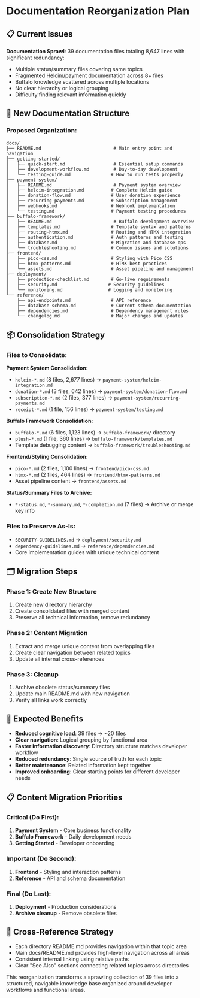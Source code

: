 # Documentation Reorganization Plan

## 📋 Current Issues

**Documentation Sprawl**: 39 documentation files totaling 8,647 lines with significant redundancy:
- Multiple status/summary files covering same topics
- Fragmented Helcim/payment documentation across 8+ files  
- Buffalo knowledge scattered across multiple locations
- No clear hierarchy or logical grouping
- Difficulty finding relevant information quickly

## 🎯 New Documentation Structure

### Proposed Organization:

```
docs/
├── README.md                           # Main entry point and navigation
├── getting-started/
│   ├── quick-start.md                  # Essential setup commands
│   ├── development-workflow.md         # Day-to-day development 
│   └── testing-guide.md               # How to run tests properly
├── payment-system/
│   ├── README.md                       # Payment system overview
│   ├── helcim-integration.md          # Complete Helcim guide
│   ├── donation-flow.md               # User donation experience
│   ├── recurring-payments.md          # Subscription management
│   ├── webhooks.md                    # Webhook implementation
│   └── testing.md                     # Payment testing procedures
├── buffalo-framework/
│   ├── README.md                       # Buffalo development overview
│   ├── templates.md                   # Template syntax and patterns
│   ├── routing-htmx.md                # Routing and HTMX integration
│   ├── authentication.md              # Auth patterns and testing
│   ├── database.md                    # Migration and database ops
│   └── troubleshooting.md             # Common issues and solutions
├── frontend/
│   ├── pico-css.md                    # Styling with Pico CSS
│   ├── htmx-patterns.md               # HTMX best practices
│   └── assets.md                      # Asset pipeline and management
├── deployment/
│   ├── production-checklist.md        # Go-live requirements
│   ├── security.md                   # Security guidelines
│   └── monitoring.md                 # Logging and monitoring
└── reference/
    ├── api-endpoints.md               # API reference
    ├── database-schema.md             # Current schema documentation
    ├── dependencies.md                # Dependency management rules
    └── changelog.md                   # Major changes and updates
```

## 📦 Consolidation Strategy

### Files to Consolidate:

**Payment System Consolidation:**
- `helcim-*.md` (8 files, 2,677 lines) → `payment-system/helcim-integration.md`
- `donation-*.md` (3 files, 642 lines) → `payment-system/donation-flow.md`  
- `subscription-*.md` (2 files, 377 lines) → `payment-system/recurring-payments.md`
- `receipt-*.md` (1 file, 156 lines) → `payment-system/testing.md`

**Buffalo Framework Consolidation:**
- `buffalo-*.md` (6 files, 1,123 lines) → `buffalo-framework/` directory
- `plush-*.md` (1 file, 360 lines) → `buffalo-framework/templates.md`
- Template debugging content → `buffalo-framework/troubleshooting.md`

**Frontend/Styling Consolidation:**
- `pico-*.md` (2 files, 1,100 lines) → `frontend/pico-css.md`
- `htmx-*.md` (2 files, 464 lines) → `frontend/htmx-patterns.md`
- Asset pipeline content → `frontend/assets.md`

**Status/Summary Files to Archive:**
- `*-status.md`, `*-summary.md`, `*-completion.md` (7 files) → Archive or merge key info

### Files to Preserve As-Is:
- `SECURITY-GUIDELINES.md` → `deployment/security.md`
- `dependency-guidelines.md` → `reference/dependencies.md`
- Core implementation guides with unique technical content

## 🗂️ Migration Steps

### Phase 1: Create New Structure
1. Create new directory hierarchy
2. Create consolidated files with merged content
3. Preserve all technical information, remove redundancy

### Phase 2: Content Migration  
1. Extract and merge unique content from overlapping files
2. Create clear navigation between related topics
3. Update all internal cross-references

### Phase 3: Cleanup
1. Archive obsolete status/summary files 
2. Update main README.md with new navigation
3. Verify all links work correctly

## 🎯 Expected Benefits

- **Reduced cognitive load**: 39 files → ~20 files
- **Clear navigation**: Logical grouping by functional area
- **Faster information discovery**: Directory structure matches developer workflow
- **Reduced redundancy**: Single source of truth for each topic
- **Better maintenance**: Related information kept together
- **Improved onboarding**: Clear starting points for different developer needs

## 📋 Content Migration Priorities

### Critical (Do First):
1. **Payment System** - Core business functionality
2. **Buffalo Framework** - Daily development needs  
3. **Getting Started** - Developer onboarding

### Important (Do Second):
1. **Frontend** - Styling and interaction patterns
2. **Reference** - API and schema documentation

### Final (Do Last):
1. **Deployment** - Production considerations
2. **Archive cleanup** - Remove obsolete files

## 🔗 Cross-Reference Strategy

- Each directory README.md provides navigation within that topic area
- Main docs/README.md provides high-level navigation across all areas
- Consistent internal linking using relative paths
- Clear "See Also" sections connecting related topics across directories

This reorganization transforms a sprawling collection of 39 files into a structured, navigable knowledge base organized around developer workflows and functional areas.
